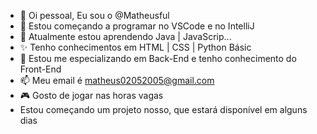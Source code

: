 - 👋 Oi pessoal, Eu sou o @Matheusful
- 👀 Estou começando a programar no VSCode e no IntelliJ
- 🌱 Atualmente estou aprendendo Java | JavaScrip...
- ✨ Tenho conhecimentos em HTML | CSS | Python Básic
- 💞️ Estou me especializando em Back-End e tenho conhecimento do Front-End
- 📫 Meu email é matheus02052005@gmail.com
- 🎮 Gosto de jogar nas horas vagas
- Estou começando um projeto nosso, que estará disponível em alguns dias

<!---
Matheusful/Matheusful is a ✨ special ✨ repository because its `README.md` (this file) appears on your GitHub profile.
You can click the Preview link to take a look at your changes.
--->
